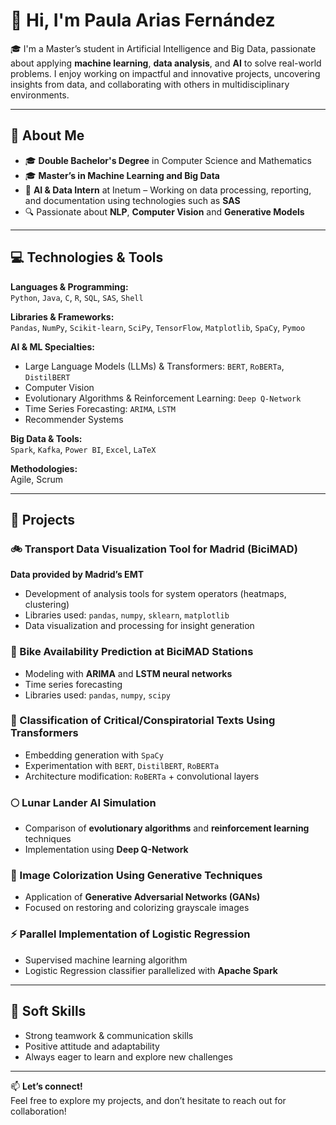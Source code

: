 # 👋 Hi, I'm Paula Arias Fernández

🎓 I'm a Master’s student in Artificial Intelligence and Big Data, passionate about applying **machine learning**, **data analysis**, and **AI** to solve real-world problems. I enjoy working on impactful and innovative projects, uncovering insights from data, and collaborating with others in multidisciplinary environments.

---

## 🧠 About Me

- 🎓 **Double Bachelor's Degree** in Computer Science and Mathematics
- 🎓 **Master’s in Machine Learning and Big Data**
- 💼 **AI & Data Intern** at Inetum – Working on data processing, reporting, and documentation using technologies such as **SAS**  
- 🔍 Passionate about **NLP**, **Computer Vision** and **Generative Models**

---

## 💻 Technologies & Tools

**Languages & Programming:**  
`Python`, `Java`, `C`, `R`, `SQL`, `SAS`, `Shell`

**Libraries & Frameworks:**  
`Pandas`, `NumPy`, `Scikit-learn`, `SciPy`, `TensorFlow`, `Matplotlib`, `SpaCy`, `Pymoo`

**AI & ML Specialties:**  
- Large Language Models (LLMs) & Transformers: `BERT`, `RoBERTa`, `DistilBERT`
- Computer Vision
- Evolutionary Algorithms & Reinforcement Learning: `Deep Q-Network`
- Time Series Forecasting: `ARIMA`, `LSTM`
- Recommender Systems

**Big Data & Tools:**  
`Spark`, `Kafka`, `Power BI`, `Excel`, `LaTeX`

**Methodologies:**  
Agile, Scrum

---

## 🚀 Projects

### 🚲 Transport Data Visualization Tool for Madrid (BiciMAD)
**Data provided by Madrid’s EMT**  
- Development of analysis tools for system operators (heatmaps, clustering)  
- Libraries used: `pandas`, `numpy`, `sklearn`, `matplotlib`  
- Data visualization and processing for insight generation

### 🔮 Bike Availability Prediction at BiciMAD Stations
- Modeling with **ARIMA** and **LSTM neural networks**  
- Time series forecasting  
- Libraries used: `pandas`, `numpy`, `scipy`

### 🧠 Classification of Critical/Conspiratorial Texts Using Transformers
- Embedding generation with `SpaCy`  
- Experimentation with `BERT`, `DistilBERT`, `RoBERTa`  
- Architecture modification: `RoBERTa` + convolutional layers

### 🌕 Lunar Lander AI Simulation
- Comparison of **evolutionary algorithms** and **reinforcement learning** techniques  
- Implementation using **Deep Q-Network**

### 🎨 Image Colorization Using Generative Techniques
- Application of **Generative Adversarial Networks (GANs)**  
- Focused on restoring and colorizing grayscale images

### ⚡ Parallel Implementation of Logistic Regression
- Supervised machine learning algorithm  
- Logistic Regression classifier parallelized with **Apache Spark**

---

## 🌱 Soft Skills

- Strong teamwork & communication skills  
- Positive attitude and adaptability  
- Always eager to learn and explore new challenges

---

📫 **Let’s connect!**  
Feel free to explore my projects, and don’t hesitate to reach out for collaboration!

